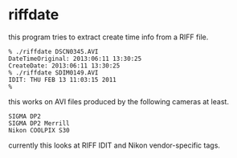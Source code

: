 riffdate
========

this program tries to extract create time info from a RIFF file.

	% ./riffdate DSCN0345.AVI
	DateTimeOriginal: 2013:06:11 13:30:25
	CreateDate: 2013:06:11 13:30:25
	% ./riffdate SDIM0149.AVI
	IDIT: THU FEB 13 11:03:15 2011
	% 

this works on AVI files produced by the following cameras at least.

	SIGMA DP2
	SIGMA DP2 Merrill
	Nikon COOLPIX S30

currently this looks at RIFF IDIT and Nikon vendor-specific tags.
